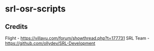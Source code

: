 # srl-osr-scripts

## Credits
Flight - https://villavu.com/forum/showthread.php?t=177731
SRL Team - https://github.com/ollydev/SRL-Development
